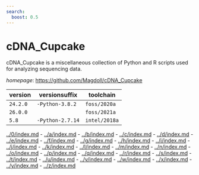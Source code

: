 ```yaml
---
search:
  boost: 0.5
---
```

# cDNA_Cupcake

cDNA_Cupcake is a miscellaneous collection of Python and R scripts used for analyzing sequencing data.

*homepage*: <https://github.com/Magdoll/cDNA_Cupcake>

version | versionsuffix | toolchain
--------|---------------|----------
``24.2.0`` | ``-Python-3.8.2`` | ``foss/2020a``
``26.0.0`` |  | ``foss/2021a``
``5.8`` | ``-Python-2.7.14`` | ``intel/2018a``

[../0/index.md](0) - [../a/index.md](a) - [../b/index.md](b) - [../c/index.md](c) - [../d/index.md](d) - [../e/index.md](e) - [../f/index.md](f) - [../g/index.md](g) - [../h/index.md](h) - [../i/index.md](i) - [../j/index.md](j) - [../k/index.md](k) - [../l/index.md](l) - [../m/index.md](m) - [../n/index.md](n) - [../o/index.md](o) - [../p/index.md](p) - [../q/index.md](q) - [../r/index.md](r) - [../s/index.md](s) - [../t/index.md](t) - [../u/index.md](u) - [../v/index.md](v) - [../w/index.md](w) - [../x/index.md](x) - [../y/index.md](y) - [../z/index.md](z)

